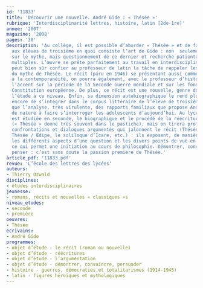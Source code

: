 ```yaml
---
id: '11833'
title: 'Découvrir une nouvelle. André Gide : « Thésée »'
rubrique: 'Interdisciplinarité lettres, histoire, latin [2de-1re]'
annee: '2007'
magazine: '2008'
pages: '30'
description: 'Au collège, il est possible d’aborder « Thésée » et de faire entrevoir
  aux élèves de troisième en quoi consiste l’art de Gide : non  seulement jeu narratif
  sur le mythe, mais questionnement de ce dernier et recherche patiente de significations
  multiples. L’œuvre se prête parfaitement au travail en interdisciplinarité : on
  peut bien sûr confier au professeur de latin la tâche de rappeler les grandes lignes
  du mythe de Thésée. Le récit (paru en 1946) se présentant aussi comme une allusion
  à la contemporanéité, on pourra également, avec le professeur d’histoire, mettre
  l’accent sur la période de la Seconde Guerre mondiale et sur les fondements de la
  Constitution européenne. De plus, ce récit est une nouvelle, genre dont on préconise
  l’étude à ce niveau. Enfin, sa dimension autobiographique le rend plus susceptible
  encore de s’intégrer dans le corpus littéraire de l’élève de troisième, d’autant
  que l’analyse, très virulente, des rapports familiaux que propose André Gide est
  de nature à faire s’interroger les adolescents d’aujourd’hui. Au lycée, la nouvelle
  est étudiée en seconde, le biographique et le procédé de la réécriture en première
  (« Thésée » donne très souvent dans le pastiche), mais on tirera profit des grandes
  confrontations et dialogues argumentés qui jalonnent le récit (Thésée / Dédale,
  Thésée / Œdipe, le soliloque d’Icare, etc.) : ils exposent, de manière très didactique,
  les différents aspects d’une question et les divers points de vue en résultant,
  ce qui permet une initiation au cours de philosophie. Démontrer, convaincre, persuader,
  penser : c’est sans doute la passion première de Thésée.'
article_pdf: '11833.pdf'
revue: 'L’école des lettres des lycées'
auteurs:
- Thierry Ozwald
disciplines:
- études interdisciplinaires
jeunesse:
- romans, récits et nouvelles « classiques »s
niveau_etudes:
- seconde
- première
oeuvres:
- Thésée
ecrivains:
- André Gide
programmes:
- objet d’étude - le récit (roman ou nouvelle)
- objet d’étude - réécritures
- objet d’étude - l’argumentation
- objet d’étude - démontrer, convaincre, persuader
- histoire - guerres, démocraties et totalitarismes (1914-1945)
- latin - figures héroïques et mythologiques
---
```

